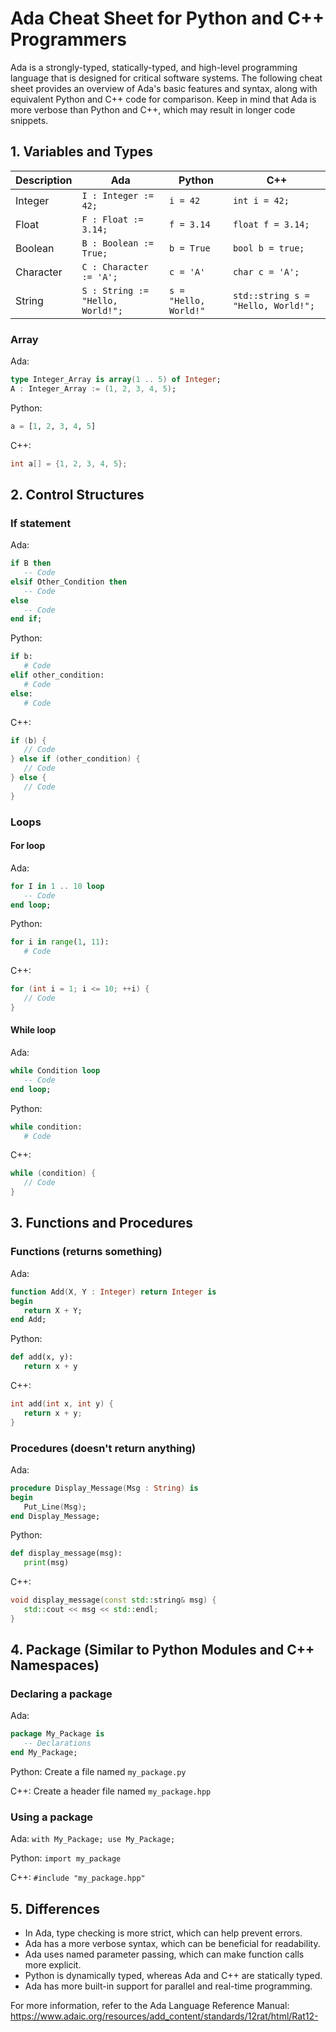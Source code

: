 # Ada Cheat Sheet for Python and C++ Programmers

Ada is a strongly-typed, statically-typed, and high-level programming language that is designed for critical software systems. The following cheat sheet provides an overview of Ada's basic features and syntax, along with equivalent Python and C++ code for comparison. Keep in mind that Ada is more verbose than Python and C++, which may result in longer code snippets.

## 1. Variables and Types

| Description | Ada                           | Python               | C++                       |
|-------------|-------------------------------|----------------------|---------------------------|
| Integer     | `I : Integer := 42;`          | `i = 42`             | `int i = 42;`             |
| Float       | `F : Float := 3.14;`          | `f = 3.14`           | `float f = 3.14;`         |
| Boolean     | `B : Boolean := True;`        | `b = True`           | `bool b = true;`          |
| Character   | `C : Character := 'A';`       | `c = 'A'`            | `char c = 'A';`           |
| String      | `S : String := "Hello, World!";` | `s = "Hello, World!"` | `std::string s = "Hello, World!";` |

### Array

Ada:

```Ada
type Integer_Array is array(1 .. 5) of Integer;
A : Integer_Array := (1, 2, 3, 4, 5);
```

Python:

```Python
a = [1, 2, 3, 4, 5]
```

C++:

```cpp
int a[] = {1, 2, 3, 4, 5};
```

## 2. Control Structures

### If statement

Ada:

```Ada
if B then
   -- Code
elsif Other_Condition then
   -- Code
else
   -- Code
end if;
```

Python:

```Python
if b:
   # Code
elif other_condition:
   # Code
else:
   # Code
```

C++:

```cpp
if (b) {
   // Code
} else if (other_condition) {
   // Code
} else {
   // Code
}
```

### Loops

#### For loop

Ada:

```Ada
for I in 1 .. 10 loop
   -- Code
end loop;
```

Python:

```Python
for i in range(1, 11):
   # Code
```

C++:

```cpp
for (int i = 1; i <= 10; ++i) {
   // Code
}
```

#### While loop

Ada:

```Ada
while Condition loop
   -- Code
end loop;
```

Python:

```Python
while condition:
   # Code
```

C++:

```cpp
while (condition) {
   // Code
}
```

## 3. Functions and Procedures

### Functions (returns something)

Ada:

```Ada
function Add(X, Y : Integer) return Integer is
begin
   return X + Y;
end Add;
```

Python:

```Python
def add(x, y):
   return x + y
```

C++:

```cpp
int add(int x, int y) {
   return x + y;
}
```

### Procedures (doesn't return anything)

Ada:

```Ada
procedure Display_Message(Msg : String) is
begin
   Put_Line(Msg);
end Display_Message;
```

Python:

```Python
def display_message(msg):
   print(msg)
```

C++:

```cpp
void display_message(const std::string& msg) {
   std::cout << msg << std::endl;
}
```

## 4. Package (Similar to Python Modules and C++ Namespaces)

### Declaring a package

Ada:

```Ada
package My_Package is
   -- Declarations
end My_Package;
```

Python: Create a file named `my_package.py`

C++: Create a header file named `my_package.hpp`

### Using a package

Ada: `with My_Package; use My_Package;`

Python: `import my_package`

C++: `#include "my_package.hpp"`

## 5. Differences

- In Ada, type checking is more strict, which can help prevent errors.
- Ada has a more verbose syntax, which can be beneficial for readability.
- Ada uses named parameter passing, which can make function calls more explicit.
- Python is dynamically typed, whereas Ada and C++ are statically typed.
- Ada has more built-in support for parallel and real-time programming.

For more information, refer to the Ada Language Reference Manual: https://www.adaic.org/resources/add_content/standards/12rat/html/Rat12-
